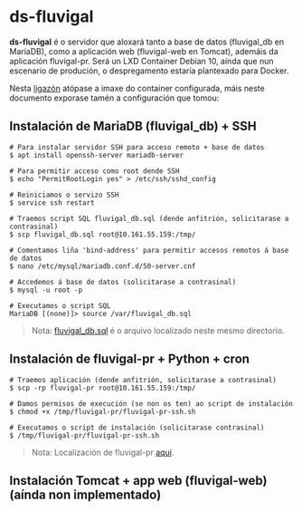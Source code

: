 # ds-fluvigal

__ds-fluvigal__ é o servidor que aloxará tanto a base de datos (fluvigal_db en MariaDB), como a aplicación web (fluvigal-web en Tomcat), ademáis da aplicación fluvigal-pr. Será un LXD Container Debian 10, aínda que nun escenario de produción, o despregamento estaría plantexado para Docker. 

Nesta [ligazón](https://drive.google.com/file/d/1WXAOaOe-8UPsp1X6-zec68dObLIT9rNg/view?usp=sharing) atópase a imaxe do container configurada, máis neste documento exporase tamén a configuración que tomou:

## Instalación de MariaDB (fluvigal_db) + SSH

    # Para instalar servidor SSH para acceso remoto + base de datos
    $ apt install openssh-server mariadb-server

    # Para permitir acceso como root dende SSH
    $ echo "PermitRootLogin yes" > /etc/ssh/sshd_config

    # Reiniciamos o servizo SSH
    $ service ssh restart

    # Traemos script SQL fluvigal_db.sql (dende anfitrión, solicitarase a contrasinal)
    $ scp fluvigal_db.sql root@10.161.55.159:/tmp/

    # Comentamos liña 'bind-address' para permitir accesos remotos á base de datos
    $ nano /etc/mysql/mariadb.conf.d/50-server.cnf

    # Accedemos á base de datos (solicitarase a contrasinal)
    $ mysql -u root -p

    # Executamos o script SQL 
    MariaDB [(none)]> source /var/fluvigal_db.sql

> Nota: [fluvigal_db.sql](./fluvigal_db.sql) é o arquivo localizado neste mesmo directorio.

## Instalación de fluvigal-pr + Python + cron

    # Traemos aplicación (dende anfitrión, solicitarase a contrasinal)
    $ scp -rp fluvigal-pr root@10.161.55.159:/tmp/

    # Damos permisos de execución (se non os ten) ao script de instalación
    $ chmod +x /tmp/fluvigal-pr/fluvigal-pr-ssh.sh

    # Executamos o script de instalación (solicitarase contrasinal)
    $ /tmp/fluvigal-pr/fluvigal-pr-ssh.sh

> Nota: Localización de fluvigal-pr [aquí](../fluvigal-pr/).

## Instalación Tomcat + app web (fluvigal-web) (aínda non implementado)
